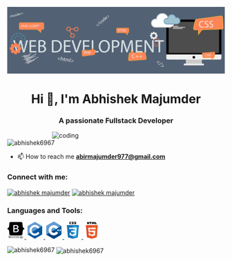 ![logo](https://github.com/Abhishek6967/Abhishek6967/blob/main/Github%20Banner.gif)
<h1 align="center">Hi 👋, I'm Abhishek Majumder</h1>
<h3 align="center">A passionate Fullstack Developer</h3>

<img align="right" alt="coding" width="400" src="https://user-images.githubusercontent.com/55389276/140866485-8fb1c876-9a8f-4d6a-98dc-08c4981eaf70.gif">

<p align="left"> <img src="https://komarev.com/ghpvc/?username=abhishek6967&label=Profile%20views&color=0e75b6&style=flat" alt="abhishek6967" /> </p>

- 📫 How to reach me **abirmajumder977@gmail.com**

<h3 align="left">Connect with me:</h3>
<p align="left">
<a href="https://linkedin.com/in/abhishek majumder" target="blank"><img align="center" src="https://raw.githubusercontent.com/rahuldkjain/github-profile-readme-generator/master/src/images/icons/Social/linked-in-alt.svg" alt="abhishek majumder" height="30" width="40" /></a>
<a href="https://fb.com/abhishek majumder" target="blank"><img align="center" src="https://raw.githubusercontent.com/rahuldkjain/github-profile-readme-generator/master/src/images/icons/Social/facebook.svg" alt="abhishek majumder" height="30" width="40" /></a>
</p>

<h3 align="left">Languages and Tools:</h3>
<p align="left"> <a href="https://getbootstrap.com" target="_blank" rel="noreferrer"> <img src="https://raw.githubusercontent.com/devicons/devicon/master/icons/bootstrap/bootstrap-plain-wordmark.svg" alt="bootstrap" width="40" height="40"/> </a> <a href="https://www.cprogramming.com/" target="_blank" rel="noreferrer"> <img src="https://raw.githubusercontent.com/devicons/devicon/master/icons/c/c-original.svg" alt="c" width="40" height="40"/> </a> <a href="https://www.w3schools.com/cpp/" target="_blank" rel="noreferrer"> <img src="https://raw.githubusercontent.com/devicons/devicon/master/icons/cplusplus/cplusplus-original.svg" alt="cplusplus" width="40" height="40"/> </a> <a href="https://www.w3schools.com/css/" target="_blank" rel="noreferrer"> <img src="https://raw.githubusercontent.com/devicons/devicon/master/icons/css3/css3-original-wordmark.svg" alt="css3" width="40" height="40"/> </a> <a href="https://www.w3.org/html/" target="_blank" rel="noreferrer"> <img src="https://raw.githubusercontent.com/devicons/devicon/master/icons/html5/html5-original-wordmark.svg" alt="html5" width="40" height="40"/> </a> </p>

<p><img align="left" src="https://github-readme-stats.vercel.app/api/top-langs?username=abhishek6967&show_icons=true&locale=en&layout=compact" alt="abhishek6967" /></p>

<p>&nbsp;<img align="center" src="https://github-readme-stats.vercel.app/api?username=abhishek6967&show_icons=true&locale=en" alt="abhishek6967" /></p>

<p><img align="center" src="https://github-readme-streak-stats.herokuapp.com/?user=abhishek696
